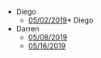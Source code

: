 * Diego
    * [05/02/2019](diego/20190502.md)* Diego
* Darren
    * [05/08/2019](darren/20190508.md)
    * [05/16/2019](darren/20190516.md)
